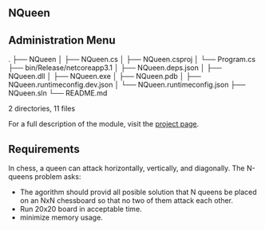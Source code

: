 ## NQueen

## Administration Menu
.
├── NQueen
│   ├── NQueen.cs
│   ├── NQueen.csproj
│   └── Program.cs
├── bin/Release/netcoreapp3.1
│   ├── NQueen.deps.json
│   ├── NQueen.dll
│   ├── NQueen.exe
│   ├── NQueen.pdb
│   ├── NQueen.runtimeconfig.dev.json
│   └── NQueen.runtimeconfig.json
├── NQueen.sln
└── README.md

2 directories, 11 files

For a full description of the module, visit the
[project page](https://www.drupal.org/project/admin_menu).

## Requirements
In chess, a queen can attack horizontally, vertically, and diagonally. The N-queens problem asks:
- The agorithm should provid all posible solution that N queens be placed on an NxN chessboard so that no two of them attack each other.
- Run 20x20 board in acceptable time.
- minimize memory usage.


